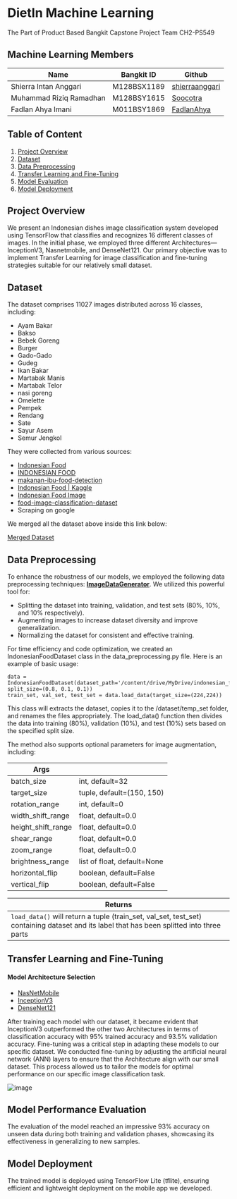 # DietIn Machine Learning

The Part of Product Based Bangkit Capstone Project Team CH2-PS549


## Machine Learning Members

| Name | Bangkit ID | Github|
|---|---|---| 
| Shierra Intan Anggari | M128BSX1189 | [shierraanggari](https://github.com/shierraanggari) |
| Muhammad Riziq Ramadhan | M128BSY1615 | [Soocotra](https://github.com/Soocotra) |
| Fadlan Ahya Imani | M011BSY1869 | [FadlanAhya](https://github.com/fadlan-ahya) |
## Table of Content
1. [Project Overview](#project-overview)
2. [Dataset](#dataset)
3. [Data Preprocessing](#data-preprocessing)
4. [Transfer Learning and Fine-Tuning](#transfer-learning-and-fine-tuning)
5. [Model Evaluation](#model-performance-evaluation)
6. [Model Deployment](#model-deployment)

## Project Overview
We present an Indonesian dishes image classification system developed using TensorFlow that classifies and recognizes 16 different classes of images. In the initial phase, we employed three different Architectures—InceptionV3, Nasnetmobile, and DenseNet121. Our primary objective was to implement Transfer Learning for image classification and fine-tuning strategies suitable for our relatively small dataset.

## Dataset
The dataset comprises 11027 images distributed across 16 classes, including:
- Ayam Bakar
- Bakso
- Bebek Goreng
- Burger
- Gado-Gado
- Gudeg
- Ikan Bakar
- Martabak Manis
- Martabak Telor
- nasi goreng
- Omelette
- Pempek
- Rendang
- Sate
- Sayur Asem
- Semur Jengkol

They were collected from various sources:
- [Indonesian Food](https://www.kaggle.com/datasets/rizkashintaw/indonesian-food)
- [INDONESIAN FOOD](https://www.kaggle.com/datasets/theresalusiana/indonesian-food)
- [makanan-ibu-food-detection](https://www.kaggle.com/datasets/aveivein/makanan-ibu-food-detection)
- [Indonesian Food | Kaggle ](https://www.kaggle.com/datasets/rizkashintaw/indonesian-food)
- [Indonesian Food Image](https://data.mendeley.com/datasets/vtjd68bmwt/1)
- [food-image-classification-dataset](https://www.kaggle.com/datasets/harishkumardatalab/food-image-classification-dataset)
- Scraping on google

We merged all the dataset above inside this link below:

[Merged Dataset](https://nopladi-index.vercel.app/api/raw/?path=/dataset/indonesian_foods_v3.zip)

## Data Preprocessing

To enhance the robustness of our models, we employed the following data preprocessing techniques: [**ImageDataGenerator**](https://www.tensorflow.org/api_docs/python/tf/keras/preprocessing/image/ImageDataGenerator). We utilized this powerful tool for:
- Splitting the dataset into training, validation, and test sets (80%, 10%, and 10% respectively).
- Augmenting images to increase dataset diversity and improve generalization.
- Normalizing the dataset for consistent and effective training.

For time efficiency and code optimization, we created an IndonesianFoodDataset class in the data_preprocessing.py file. Here is an example of basic usage:

```
data = IndonesianFoodDataset(dataset_path='/content/drive/MyDrive/indonesian_foods', split_size=(0.8, 0.1, 0.1))
train_set, val_set, test_set = data.load_data(target_size=(224,224))
```
This class will extracts the dataset, copies it to the /dataset/temp_set folder, and renames the files appropriately. The load_data() function then divides the data into training (80%), validation (10%), and test (10%) sets based on the specified split size.

The method also supports optional parameters for image augmentation, including:

| Args |  | 
|---|---|
| batch_size | int, default=32 
| target_size | tuple, default=(150, 150) 
| rotation_range | int, default=0 
| width_shift_range | float, default=0.0 
| height_shift_range | float, default=0.0 
| shear_range | float, default=0.0 
| zoom_range | float, default=0.0 
| brightness_range | list of float, default=None 
| horizontal_flip | boolean, default=False 
| vertical_flip | boolean, default=False |

| Returns |
|---|
| `load_data()` will return a tuple (train_set, val_set, test_set) containing dataset and its label that has been splitted into three parts

## Transfer Learning and Fine-Tuning

#### Model Architecture Selection
- [NasNetMobile](https://keras.io/api/applications/nasnet/#nasnetmobile-function)
- [InceptionV3](https://keras.io/api/applications/inceptionv3/)
- [DenseNet121](https://keras.io/api/applications/densenet/)

After training each model with our dataset, it became evident that InceptionV3 outperformed the other two Architectures in terms of classification accuracy with 95% trained accuracy and 93.5% validation accuracy. Fine-tuning was a critical step in adapting these models to our specific dataset. We conducted fine-tuning by adjusting the artificial neural network (ANN) layers to ensure that the Architecture align with our small dataset. This process allowed us to tailor the models for optimal performance on our specific image classification task.

![image](https://github.com/mafif21/dietin-app/assets/92849740/e0854d1a-0b59-4648-9e32-f06095fc6c83)

## Model Performance Evaluation
The evaluation of the model reached an impressive 93% accuracy on unseen data during both training and validation phases, showcasing its effectiveness in generalizing to new samples.

## Model Deployment

The trained model is deployed using TensorFlow Lite (tflite), ensuring efficient and lightweight deployment on the mobile app we developed.
